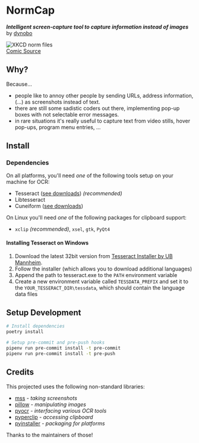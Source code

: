 # NormCap

***Intelligent screen-capture tool to capture information instead of images*** by [dynobo](https://github.com/dynobo)

![XKCD norm files](https://imgs.xkcd.com/comics/norm_normal_file_format.png)  
[Comic Source](https://xkcd.com/2116/)

## Why?

Because...

- people like to annoy other people by sending URLs, address information, (...) as screenshots instead of text.
- there are still some sadistic coders out there, implementing pop-up boxes with not selectable error messages.
- in rare situations it's really useful to capture text from video stills, hover pop-ups, program menu entries, ...

## Install

### Dependencies

On all platforms, you'll need *one* of the following tools setup on your machine for OCR:

- Tesseract ([see downloads](https://github.com/tesseract-ocr/tesseract/wiki/Downloads)) *(recommended)*
- Libtesseract
- Cuneiform ([see downloads](https://www.cuneiform-lang.org/download/))

On Linux you'll need *one* of the following packages for clipboard support:
- `xclip` *(recommended)*, `xsel`, `gtk`, `PyQt4`

#### Installing Tesseract on Windows

1. Download the latest 32bit version from [Tesseract Installer by UB Mannheim](https://github.com/UB-Mannheim/tesseract/wiki).
2. Follow the installer (which allows you to download additional languages)
3. Append the path to tesseract.exe to the `PATH` environment variable
4. Create a new environment variable called `TESSDATA_PREFIX` and set it to the `YOUR_TESSERACT_DIR\tessdata`, which should contain the language data files

## Setup Development

```sh
# Install dependencies
poetry install

# Setup pre-commit and pre-push hooks
pipenv run pre-commit install -t pre-commit
pipenv run pre-commit install -t pre-push
```

## Credits

This projected uses the following non-standard libraries:

- [mss](https://pypi.org/project/mss/) *- taking screenshots*
- [pillow](https://pypi.org/project/Pillow/) *- manipulating images*
- [pyocr](https://pypi.org/project/pyocr/) *- interfacing various OCR tools*
- [pyperclip](https://pypi.org/project/pyperclip/) *- accessing clipboard*
- [pyinstaller](https://pypi.org/project/PyInstaller/) *- packaging for platforms*

Thanks to the maintainers of those!
